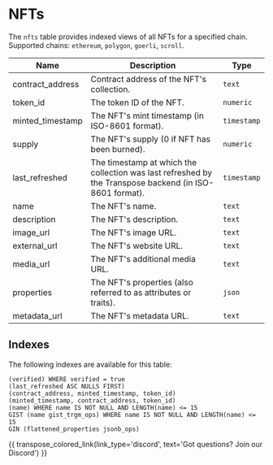 # NFTs

The `nfts` table provides indexed views of all NFTs for a specified chain. Supported chains: `ethereum`, `polygon`, `goerli`, `scroll`.

| Name                | Description                                                                 | Type        |
| --------- | --------- | --------------------------------------------------------------------------- |
| contract_address | Contract address of the NFT's collection. | `text` |
| token_id | The token ID of the NFT. | `numeric` |
| minted_timestamp | The NFT's mint timestamp (in ISO-8601 format). | `timestamp` |
| supply | The NFT's supply (0 if NFT has been burned). | `numeric` |
| last_refreshed | The timestamp at which the collection was last refreshed by the Transpose backend (in ISO-8601 format). | `timestamp` |
| name | The NFT's name. | `text` |
| description | The NFT's description. | `text` |
| image_url | The NFT's image URL. | `text` |
| external_url | The NFT's website URL. | `text` |
| media_url | The NFT's additional media URL. | `text` |
| properties | The NFT's properties (also referred to as attributes or traits). | `json` |
| metadata_url | The NFT's metadata URL. | `text` |

## Indexes
The following indexes are available for this table:
```
(verified) WHERE verified = true
(last_refreshed ASC NULLS FIRST)
(contract_address, minted_timestamp, token_id)
(minted_timestamp, contract_address, token_id)
(name) WHERE name IS NOT NULL AND LENGTH(name) <= 15
GIST (name gist_trgm_ops) WHERE name IS NOT NULL AND LENGTH(name) <= 15
GIN (flattened_properties jsonb_ops)
```

{{ transpose_colored_link(link_type='discord', text='Got questions?  Join our Discord') }}

